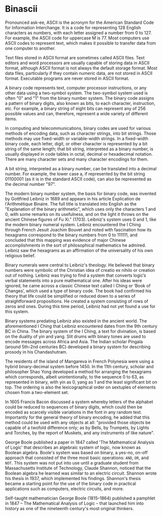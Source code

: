 # Binascii

Pronounced ask-ee, ASCII is the acronym for the American Standard Code for Information Interchange. It is a code for representing 128 English characters as numbers, with each letter assigned a number from 0 to 127. For example, the ASCII code for uppercase M is 77. Most computers use ASCII codes to represent text, which makes it possible to transfer data from one computer to another.

Text files stored in ASCII format are sometimes called ASCII files. Text editors and word processors are usually capable of storing data in ASCII format, although ASCII format is not always the default storage format. Most data files, particularly if they contain numeric data, are not stored in ASCII format. Executable programs are never stored in ASCII format.

A binary code represents text, computer processor instructions, or any other data using a two-symbol system. The two-symbol system used is often "0" and "1" from the binary number system. The binary code assigns a pattern of binary digits, also known as bits, to each character, instruction, etc. For example, a binary string of eight bits can represent any of 256 possible values and can, therefore, represent a wide variety of different items.

In computing and telecommunications, binary codes are used for various methods of encoding data, such as character strings, into bit strings. Those methods may use fixed-width or variable-width strings. In a fixed-width binary code, each letter, digit, or other character is represented by a bit string of the same length; that bit string, interpreted as a binary number, is usually displayed in code tables in octal, decimal or hexadecimal notation. There are many character sets and many character encodings for them.

A bit string, interpreted as a binary number, can be translated into a decimal number. For example, the lower case a, if represented by the bit string 01100001 (as it is in the standard ASCII code), can also be represented as the decimal number "97".

The modern binary number system, the basis for binary code, was invented by Gottfried Leibniz in 1689 and appears in his article Explication de l'Arithmétique Binaire. The full title is translated into English as the "Explanation of the binary arithmetic", which uses only the characters 1 and 0, with some remarks on its usefulness, and on the light it throws on the ancient Chinese figures of Fu Xi." (1703). Leibniz's system uses 0 and 1, like the modern binary numeral system. Leibniz encountered the I Ching through French Jesuit Joachim Bouvet and noted with fascination how its hexagrams correspond to the binary numbers from 0 to 111111, and concluded that this mapping was evidence of major Chinese accomplishments in the sort of philosophical mathematics he admired. Leibniz saw the hexagrams as an affirmation of the universality of his own religious belief.

Binary numerals were central to Leibniz's theology. He believed that binary numbers were symbolic of the Christian idea of creatio ex nihilo or creation out of nothing. Leibniz was trying to find a system that converts logic’s verbal statements into a pure mathematical one. After his ideas were ignored, he came across a classic Chinese text called I Ching or ‘Book of Changes’, which used a type of binary code. The book had confirmed his theory that life could be simplified or reduced down to a series of straightforward propositions. He created a system consisting of rows of zeros and ones. During this time period, Leibniz had not yet found a use for this system.

Binary systems predating Leibniz also existed in the ancient world. The aforementioned I Ching that Leibniz encountered dates from the 9th century BC in China. The binary system of the I Ching, a text for divination, is based on the duality of yin and yang. Slit drums with binary tones are used to encode messages across Africa and Asia. The Indian scholar Pingala (around 5th–2nd centuries BC) developed a binary system for describing prosody in his Chandashutram.

The residents of the island of Mangareva in French Polynesia were using a hybrid binary-decimal system before 1450. In the 11th century, scholar and philosopher Shao Yong developed a method for arranging the hexagrams which corresponds, albeit unintentionally, to the sequence 0 to 63, as represented in binary, with yin as 0, yang as 1 and the least significant bit on top. The ordering is also the lexicographical order on sextuples of elements chosen from a two-element set.

In 1605 Francis Bacon discussed a system whereby letters of the alphabet could be reduced to sequences of binary digits, which could then be encoded as scarcely visible variations in the font in any random text. Importantly for the general theory of binary encoding, he added that this method could be used with any objects at all: "provided those objects be capable of a twofold difference only; as by Bells, by Trumpets, by Lights and Torches, by the report of Muskets, and any instruments of like nature".

George Boole published a paper in 1847 called 'The Mathematical Analysis of Logic' that describes an algebraic system of logic, now known as Boolean algebra. Boole's system was based on binary, a yes-no, on-off approach that consisted of the three most basic operations: `AND`, `OR`, and `NOT`. This system was not put into use until a graduate student from Massachusetts Institute of Technology, Claude Shannon, noticed that the Boolean algebra he learned was similar to an electric circuit. Shannon wrote his thesis in 1937, which implemented his findings. Shannon's thesis became a starting point for the use of the binary code in practical applications such as computers, electric circuits, and more.

Self-taught mathematician George Boole (1815–1864) published a pamphlet in 1847 – The Mathematical Analysis of Logic – that launched him into history as one of the nineteenth century's most original thinkers.
